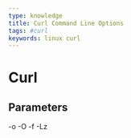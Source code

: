 ```yaml
---
type: knowledge
title: Curl Command Line Options
tags: #curl
keywords: linux curl
---
```


# Curl

## Parameters
-o
-O
-f
-Lz